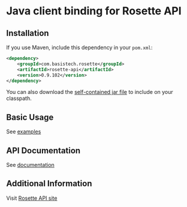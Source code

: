 Java client binding for Rosette API
==================================

Installation
------------

If you use Maven, include this dependency in your `pom.xml`:

```xml
<dependency>
    <groupId>com.basistech.rosette</groupId>
    <artifactId>rosette-api</artifactId>
    <version>0.9.102</version>
</dependency>
```

You can also download the [self-contained jar file](http://mvnrepository.com/artifact/com.basistech.rosette/rosette-api) to include on your classpath.

Basic Usage
-----------

See [examples](examples/src/main/java/com/basistech/rosette/examples)

API Documentation
-----------------

See [documentation](http://rosette-api.github.io/java)

Additional Information
----------------------

Visit [Rosette API site](https://developer.rosette.com)

